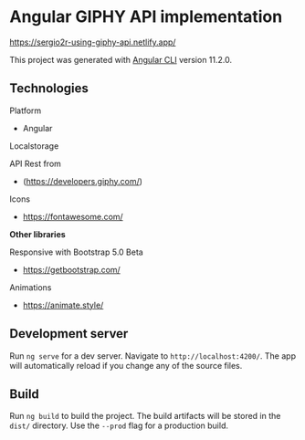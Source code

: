 # Angular GIPHY API implementation 
https://sergio2r-using-giphy-api.netlify.app/

This project was generated with [Angular CLI](https://github.com/angular/angular-cli) version 11.2.0.

## Technologies

Platform 
* Angular
 
Localstorage
 
API Rest from
* (https://developers.giphy.com/)

Icons
* https://fontawesome.com/

**Other libraries**

Responsive with Bootstrap 5.0 Beta

* https://getbootstrap.com/

Animations

* https://animate.style/

## Development server

Run `ng serve` for a dev server. Navigate to `http://localhost:4200/`. The app will automatically reload if you change any of the source files.

## Build

Run `ng build` to build the project. The build artifacts will be stored in the `dist/` directory. Use the `--prod` flag for a production build.
